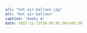 ```yaml
---
url: "hot-air-balloon.jpg"
alt: "Hot air balloon"
caption: "Aamby ❤️"
date: 2022-11-13T16:05:01.961+05:30
---
```

